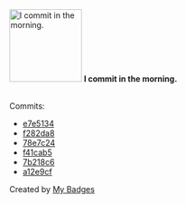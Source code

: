 <img src="https://github.com/my-badges/my-badges/blob/master/src/all-badges/time-of-commit/morning-commits.png?raw=true" alt="I commit in the morning." title="I commit in the morning." width="128">
<strong>I commit in the morning.</strong>
<br><br>

Commits:

- <a href="https://github.com/Neptunium931/Csystem/commit/e7e5134c64ad219d850d9711e9192cecc62bc00f">e7e5134</a>
- <a href="https://github.com/Neptunium931/Csystem/commit/f282da868aff7b847d9fc6f990461ea6881b1f0f">f282da8</a>
- <a href="https://github.com/Neptunium931/Csystem/commit/78e7c2414fd92faddfb3818085e1e823ade2a7fc">78e7c24</a>
- <a href="https://github.com/Neptunium931/Csystem/commit/f41cab565f1c743bc4cec6108851746cec4e462c">f41cab5</a>
- <a href="https://github.com/Neptunium931/Csystem/commit/7b218c6463caa21aaf23daaa806e6e85099f7d84">7b218c6</a>
- <a href="https://github.com/Neptunium931/Csystem/commit/a12e9cf335d2155a51ec7517a2f65b766bbf8434">a12e9cf</a>


Created by <a href="https://github.com/my-badges/my-badges">My Badges</a>